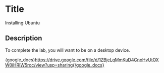 # Title
Installing Ubuntu


## Description
To complete the lab, you will want to be on a desktop device. 

{google_docs}https://drive.google.com/file/d/1ZBjeLqMmKuD4CnoHvUtOXW0iHRIW5roc/view?usp=sharing{/google_docs}
